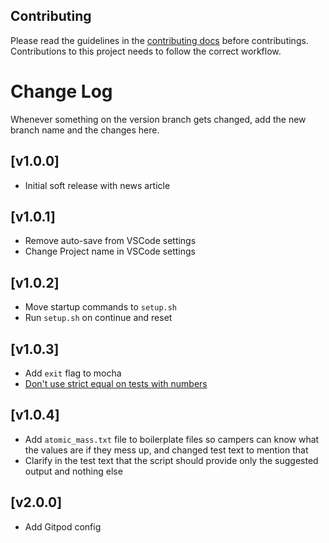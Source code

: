 ## Contributing

Please read the guidelines in the [contributing docs](https://contribute.freecodecamp.org/#/how-to-work-on-tutorials-that-use-coderoad) before contributings. Contributions to this project needs to follow the correct workflow.

# Change Log

Whenever something on the version branch gets changed, add the new branch name and the changes here.

## [v1.0.0]

- Initial soft release with news article

## [v1.0.1]

- Remove auto-save from VSCode settings
- Change Project name in VSCode settings

## [v1.0.2]

- Move startup commands to `setup.sh`
- Run `setup.sh` on continue and reset

## [v1.0.3]

- Add `exit` flag to mocha
- [Don't use strict equal on tests with numbers](https://github.com/freeCodeCamp/freeCodeCamp/issues/45687)

## [v1.0.4]

- Add `atomic_mass.txt` file to boilerplate files so campers can know what the values are if they mess up, and changed test text to mention that
- Clarify in the test text that the script should provide only the suggested output and nothing else

## [v2.0.0]

- Add Gitpod config
